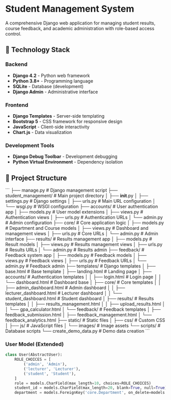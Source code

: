 # Student Management System

A comprehensive Django web application for managing student results, course feedback, and academic administration with role-based access control.

## 🚀 Technology Stack

### Backend
- **Django 4.2** - Python web framework
- **Python 3.8+** - Programming language
- **SQLite** - Database (development)
- **Django Admin** - Administrative interface

### Frontend
- **Django Templates** - Server-side templating
- **Bootstrap 5** - CSS framework for responsive design
- **JavaScript** - Client-side interactivity
- **Chart.js** - Data visualization

### Development Tools
- **Django Debug Toolbar** - Development debugging
- **Python Virtual Environment** - Dependency isolation

## 📁 Project Structure

\`\`\`
├── manage.py                     # Django management script
├── student_management/           # Main project directory
│   ├── __init__.py
│   ├── settings.py              # Django settings
│   ├── urls.py                  # Main URL configuration
│   └── wsgi.py                  # WSGI configuration
├── accounts/                     # User authentication app
│   ├── models.py                # User model extensions
│   ├── views.py                 # Authentication views
│   ├── urls.py                  # Authentication URLs
│   └── admin.py                 # Admin configuration
├── core/                        # Core application logic
│   ├── models.py                # Department and Course models
│   ├── views.py                 # Dashboard and management views
│   ├── urls.py                  # Core URLs
│   └── admin.py                 # Admin interface
├── results/                     # Results management app
│   ├── models.py                # Result models
│   ├── views.py                 # Results management views
│   ├── urls.py                  # Results URLs
│   └── admin.py                 # Results admin
├── feedback/                    # Feedback system app
│   ├── models.py                # Feedback models
│   ├── views.py                 # Feedback views
│   ├── urls.py                  # Feedback URLs
│   └── admin.py                 # Feedback admin
├── templates/                   # Django templates
│   ├── base.html                # Base template
│   ├── landing.html             # Landing page
│   ├── accounts/                # Authentication templates
│   │   ├── login.html           # Login page
│   │   └── dashboard.html       # Dashboard base
│   ├── core/                    # Core templates
│   │   ├── admin_dashboard.html # Admin dashboard
│   │   ├── lecturer_dashboard.html # Lecturer dashboard
│   │   └── student_dashboard.html # Student dashboard
│   ├── results/                 # Results templates
│   │   ├── results_management.html
│   │   ├── upload_results.html
│   │   └── gpa_calculator.html
│   └── feedback/                # Feedback templates
│       ├── feedback_submission.html
│       ├── feedback_management.html
│       └── feedback_analytics.html
├── static/                      # Static files
│   ├── css/                     # Custom CSS
│   ├── js/                      # JavaScript files
│   └── images/                  # Image assets
└── scripts/                     # Database scripts
    └── create_demo_data.py      # Demo data creation
\`\`\`



### User Model (Extended)
```python
class User(AbstractUser):
    ROLE_CHOICES = [
        ('admin', 'Admin'),
        ('lecturer', 'Lecturer'),
        ('student', 'Student'),
    ]
    role = models.CharField(max_length=10, choices=ROLE_CHOICES)
    student_id = models.CharField(max_length=20, blank=True, null=True)
    department = models.ForeignKey('core.Department', on_delete=models.SET_NULL, null=True, blank=True)
